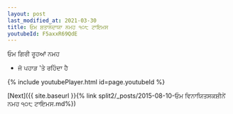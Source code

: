 ```yaml
---
layout: post
last_modified_at: 2021-03-30
title: ਓਮ ਸ਼ਤਾਨੰਦਾਯਾ ਨਮਹ ੧੦੮ ਟਾਇਮਸ
youtubeId: F5axxR69QdE
---
```

 
 
 ਓਮ ਗਿਰੀ ਰੂਹਆਂ ਨਮਹ  
 
 -  ਜੋ ਪਹਾੜ 'ਤੇ ਰਹਿੰਦਾ ਹੈ 
 
  
 
  
 
 
 
 
 
 


{% include youtubePlayer.html id=page.youtubeId %}
 
[Next]({{ site.baseurl }}{% link  split2/_posts/2015-08-10-ਓਮ ਵਿਨਾਯਿਤਸਕਸ਼ੀਨੇਂ ਨਮਹ ੧੦੮ ਟਾਇਮਸ.md%})
 
